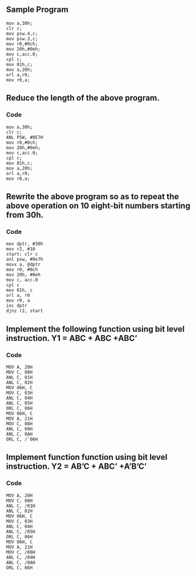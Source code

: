 ## Sample Program
``` Assembly
mov a,30h;
clr c;
mov psw.4,c;
mov psw.3,c;
mov r0,#0ch;
mov 20h,#0eh;
mov c,acc.0;
cpl c;
mov 01h,c;
mov a,20h;
orl a,r0;
mov r0,a;
```
## Reduce the length of the above program.
### Code
``` Assembly
mov a,30h;
clr c;
ANL PSW, #0E7H
mov r0,#0ch;
mov 20h,#0eh;
mov c,acc.0;
cpl c;
mov 01h,c;
mov a,20h;
orl a,r0;
mov r0,a;
```

## Rewrite the above program so as to repeat the above operation on 10 eight-bit numbers starting from 30h.
### Code
``` Assembly
mov dptr, #30h
mov r2, #10
start: clr c
anl psw, #0e7h
movx a, @dptr
mov r0, #0ch
mov 20h, #0eh
mov c, acc.0
cpl c
mov 01h, c
orl a, r0
mov r0, a
inc dptr
djnz r2, start
```

## Implement the following function using bit level instruction. Y1 = ABC + ABC +ABC’
### Code
``` Assembly
MOV A, 20H
MOV C, 00H
ANL C, 01H
ANL C, 02H
MOV 06H, C
MOV C, 03H
ANL C, 04H
ANL C, 05H
ORL C, 06H
MOV 06H, C
MOV A, 21H
MOV C, 08H
ANL C, 09H
ANL C, 0AH
ORL C, /`06H
```

## Implement function function using bit level instruction. Y2 = AB’C + ABC’ +A’B’C’
### Code
``` Assembly
MOV A, 20H
MOV C, 00H
ANL C, /01H
ANL C, 02H
MOV 06H, C
MOV C, 03H
ANL C, 04H
ANL C, /05H
ORL C, 06H
MOV 06H, C
MOV A, 21H
MOV C, /08H
ANL C, /09H
ANL C, /0AH
ORL C, 06H
```
